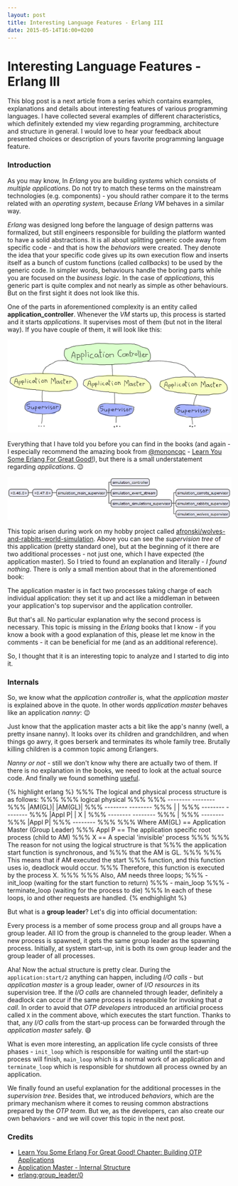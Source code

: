 ```yaml
---
layout: post
title: Interesting Language Features - Erlang III
date: 2015-05-14T16:00+0200
---
```


# Interesting Language Features - Erlang III

<quote class="disclaimer">This blog post is a next article from a series which contains examples, explanations and details about interesting features of various programming languages. I have collected several examples of different characteristics, which definitely extended my view regarding programming, architecture and structure in general. I would love to hear your feedback about presented choices or description of yours favorite programming language feature.</quote>

### Introduction

As you may know, In *Erlang* you are building *systems* which consists of *multiple applications*. Do not try to match these terms on the mainstream technologies (e.g. components) - you should rather compare it to the terms related with an *operating system*, because *Erlang VM* behaves in a similar way.

*Erlang* was designed long before the language of design patterns was formalized, but still engineers responsible for building the platform wanted to have a solid abstractions. It is all about splitting generic code away from specific code - and that is how the *behaviors* were created. They denote the idea that your specific code gives up its own execution flow and inserts itself as a bunch of custom functions (called *callbacks*) to be used by the generic code. In simpler words, behaviours handle the boring parts while you are focused on the *business logic*. In the case of *applications*, this generic part is quite complex and not nearly as simple as other behaviours. But on the first sight it does not look like this.

One of the parts in aforementioned complexity is an entity called **application_controller**. Whenever the *VM* starts up, this process is started and it starts *applications*. It supervises most of them (but not in the literal way). If you have couple of them, it will look like this:

![Application Controller and multiple applications with application masters](/assets/ApplicationController.png)

Everything that I have told you before you can find in the books (and again - I especially recommend the amazing book from [@mononcqc](https://twitter.com/mononcqc) - [Learn You Some Erlang For Great Good!](http://learnyousomeerlang.com)), but there is a small understatement regarding *applications*. :wink:

![What are the processes at the beginning?](/assets/SupervisionTree.png)

This topic arisen during work on my hobby project called [afronski/wolves-and-rabbits-world-simulation](https://github.com/afronski/wolves-and-rabbits-world-simulation). Above you can see the *supervision tree* of this application (pretty standard one), but at the beginning of it there are two additional processes - not just one, which I have expected (the application master). So I tried to found an explanation and literally - *I found nothing*. There is only a small mention about that in the aforementioned book:

<quote class="citation">The application master is in fact two processes taking charge of each individual application: they set it up and act like a middleman in between your application's top supervisor and the application controller.</quote>

But that's all. No particular explanation why the second process is necessary. This topic is missing in the *Erlang* books that I know - if you know a book with a good explanation of this, please let me know in the comments - it can be beneficial for me (and as an additional reference).

So, I thought that it is an interesting topic to analyze and I started to dig into it.

### Internals

So, we know what the *application controller* is, what the *application master* is explained above in the quote. In other words *application master* behaves like an application *nanny*: :wink:

<quote class="citation">Just know that the application master acts a bit like the app's nanny (well, a pretty insane nanny). It looks over its children and grandchildren, and when things go awry, it goes berserk and terminates its whole family tree. Brutally killing children is a common topic among Erlangers.</quote>

*Nanny or not* - still we don't know why there are actually two of them. If there is no explanation in the books, we need to look at the actual source code. And finally we found something [useful](https://github.com/erlang/otp/blob/maint/lib/kernel/src/application_master.erl#L84).

{% highlight erlang %}
%%% The logical and physical process structure is as follows:
%%%
%%%         logical                physical
%%%
%%%         --------               --------
%%%         |AM(GL)|               |AM(GL)|
%%%         --------               --------
%%%            |                       |
%%%         --------               --------
%%%         |Appl P|               |   X  |
%%%         --------               --------
%%%                                    |
%%%                                --------
%%%                                |Appl P|
%%%                                --------
%%%
%%% Where AM(GL) == Application Master (Group Leader)
%%%       Appl P == The application specific root process (child to AM)
%%%       X      == A special 'invisible' process
%%%
%%% The reason for not using the logical structrure is that
%%% the application start function is synchronous, and
%%% that the AM is GL.
%%%
%%% This means that if AM executed the start
%%% function, and this function uses io, deadlock would occur.
%%% Therefore, this function is executed by the process X.
%%%
%%% Also, AM needs three loops;
%%%   - init_loop (waiting for the start function to return)
%%%   - main_loop
%%%   - terminate_loop (waiting for the process to die)
%%% In each of these loops, io and other requests are handled.
{% endhighlight %}

But what is a **group leader**? Let's dig into official documentation:

<quote class="citation">Every process is a member of some process group and all groups have a group leader. All IO from the group is channeled to the group leader. When a new process is spawned, it gets the same group leader as the spawning process. Initially, at system start-up, init is both its own group leader and the group leader of all processes.</quote>

Aha! Now the actual structure is pretty clear. During the `application:start/2` anything can happen, including *I/O calls* - but *application master* is a group leader, owner of *I/O resources* in its supervision tree. If the *I/O calls* are channeled through leader, definitely a deadlock can occur if the same process is responsible for invoking that *a call*. In order to avoid that *OTP developers* introduced an artificial process called `X` in the comment above, which executes the start function. Thanks to that, any *I/O calls* from the start-up process can be forwarded through the *application master* safely. :smile:

What is even more interesting, an application life cycle consists of three phases - `init_loop` which is responsible for waiting until the start-up process will finish, `main_loop` which is a normal work of an application and `terminate_loop` which is responsible for shutdown all process owned by an application.

We finally found an useful explanation for the additional processes in the *supervision tree*. Besides that, we introduced *behaviors*, which are the primary mechanism where it comes to reusing common abstractions prepared by the *OTP team*. But we, as the developers, can also create our own behaviors - and we will cover this topic in the next post.

### Credits

- [Learn You Some Erlang For Great Good! Chapter: Building OTP Applications](http://learnyousomeerlang.com/building-otp-applications)
- [Application Master - Internal Structure](https://github.com/erlang/otp/blob/maint/lib/kernel/src/application_master.erl#L84)
- [erlang:group_leader/0](http://www.erlang.org/doc/man/erlang.html#group_leader-0)
